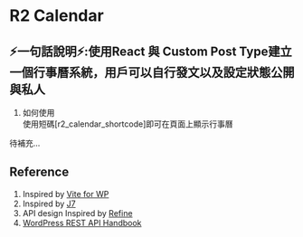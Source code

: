 # R2 Calendar

## ⚡一句話說明⚡:使用React 與 Custom Post Type建立一個行事曆系統，用戶可以自行發文以及設定狀態公開與私人

1. 如何使用<br>
   使用短碼[r2_calendar_shortcode]即可在頁面上顯示行事曆

待補充...

## Reference

1. Inspired by [Vite for WP](https://github.com/kucrut/vite-for-wp)
2. Inspired by [J7](https://github.com/j7-dev)
2. API design Inspired by [Refine](https://refine.dev/)
3. [WordPress REST API Handbook](https://developer.wordpress.org/rest-api/reference/)
